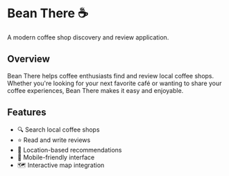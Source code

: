 # Bean There ☕

A modern coffee shop discovery and review application.

## Overview

Bean There helps coffee enthusiasts find and review local coffee shops. Whether you're looking for your next favorite café or wanting to share your coffee experiences, Bean There makes it easy and enjoyable.

## Features

- 🔍 Search local coffee shops
- ⭐ Read and write reviews
- 📍 Location-based recommendations
- 📱 Mobile-friendly interface
- 🗺️ Interactive map integration
